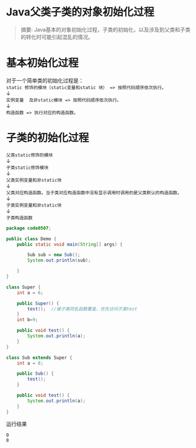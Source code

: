 # Java父类子类的对象初始化过程


> 摘要: Java基本的对象初始化过程，子类的初始化，以及涉及到父类和子类的转化时可能引起混乱的情况。

<!--more-->

# 基本初始化过程
对于一个简单类的初始化过程是：  
`static 修饰的模块（static变量和static 块） => 按照代码顺序依次执行。`  
↓  
`实例变量  及非static模块 => 按照代码顺序依次执行。`  
↓  
`构造函数 => 执行对应的构造函数。`  

# 子类的初始化过程
`父类static修饰的模块`  
↓  
`子类static修饰模块`  
↓  
`父类实例变量和非static块`  
↓  
`父类对应构造函数。当子类对应构造函数中没有显示调用时调用的是父类默认的构造函数。`  
↓  
`子类实例变量和非static块`  
↓  
`子类构造函数`  

```java Debug demo
package code0507;

public class Demo {
	public static void main(String[] args) {

		Sub sub = new Sub();
		System.out.println(sub);

	}
}

class Super {
	int a = 6;

	public Super() {
		test();  //被子类同名函数覆盖，优先访问子类test
	}
	int b=9;

	public void test() {
		System.out.println(a);
	}
}

class Sub extends Super {
	int a = 8;

	public Sub() {
		test();
	}

	public void test() {
		System.out.println(a);
	}
}

```
运行结果
```
0
8
```
